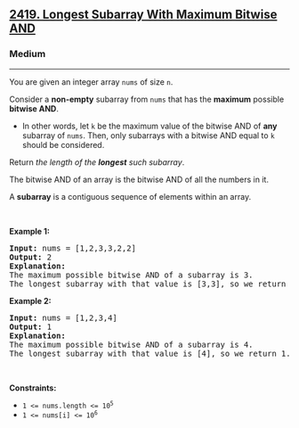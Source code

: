 <h2><a href="https://leetcode.com/problems/longest-subarray-with-maximum-bitwise-and/">2419. Longest Subarray With Maximum Bitwise AND</a></h2><h3>Medium</h3><hr><p>You are given an integer array <code>nums</code> of size <code>n</code>.</p>

<p>Consider a <strong>non-empty</strong> subarray from <code>nums</code> that has the <strong>maximum</strong> possible <strong>bitwise AND</strong>.</p>

<ul>
	<li>In other words, let <code>k</code> be the maximum value of the bitwise AND of <strong>any</strong> subarray of <code>nums</code>. Then, only subarrays with a bitwise AND equal to <code>k</code> should be considered.</li>
</ul>

<p>Return <em>the length of the <strong>longest</strong> such subarray</em>.</p>

<p>The bitwise AND of an array is the bitwise AND of all the numbers in it.</p>

<p>A <strong>subarray</strong> is a contiguous sequence of elements within an array.</p>

<p>&nbsp;</p>
<p><strong class="example">Example 1:</strong></p>

<pre>
<strong>Input:</strong> nums = [1,2,3,3,2,2]
<strong>Output:</strong> 2
<strong>Explanation:</strong>
The maximum possible bitwise AND of a subarray is 3.
The longest subarray with that value is [3,3], so we return 2.
</pre>

<p><strong class="example">Example 2:</strong></p>

<pre>
<strong>Input:</strong> nums = [1,2,3,4]
<strong>Output:</strong> 1
<strong>Explanation:</strong>
The maximum possible bitwise AND of a subarray is 4.
The longest subarray with that value is [4], so we return 1.
</pre>

<p>&nbsp;</p>
<p><strong>Constraints:</strong></p>

<ul>
	<li><code>1 &lt;= nums.length &lt;= 10<sup>5</sup></code></li>
	<li><code>1 &lt;= nums[i] &lt;= 10<sup>6</sup></code></li>
</ul>
